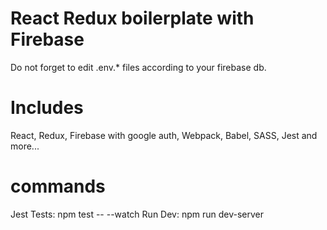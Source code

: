 # React Redux boilerplate with Firebase

Do not forget to edit .env.* files according to your firebase db.

# Includes

React, Redux, Firebase with google auth, Webpack, Babel, SASS, Jest and more... 

# commands

Jest Tests: npm test -- --watch
Run Dev: npm run dev-server
